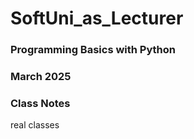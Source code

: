 # SoftUni_as_Lecturer

### Programming Basics with Python
### March 2025
### Class Notes

real classes
